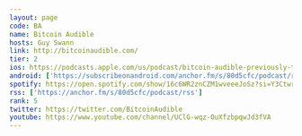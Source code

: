 ```yaml
---
layout: page
code: BA
name: Bitcoin Audible
hosts: Guy Swann
link: http://bitcoinaudible.com/
tier: 2
ios: https://podcasts.apple.com/us/podcast/bitcoin-audible-previously-the-cryptoconomy/id1359544516
android: ['https://subscribeonandroid.com/anchor.fm/s/80d5cfc/podcast/rss']
spotify: https://open.spotify.com/show/16c6WR2znCZM1wveeeJoSz?si=Y3CtwrzSQYGekbBUtllPmQ
rss: ['https://anchor.fm/s/80d5cfc/podcast/rss']
rank: 5
twitter: https://twitter.com/BitcoinAudible
youtube: https://www.youtube.com/channel/UClG-wqz-OuXfzbpqwJd3fVA
---
```

